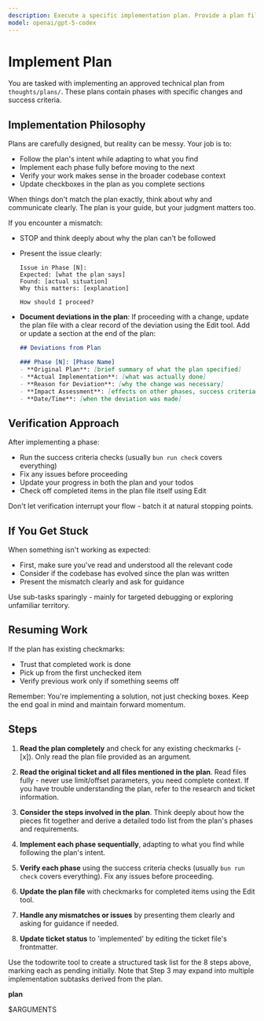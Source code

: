 ```yaml
---
description: Execute a specific implementation plan. Provide a plan file as the argument to this command. It's very important this command runs in a new session.
model: openai/gpt-5-codex
---
```


# Implement Plan

You are tasked with implementing an approved technical plan from `thoughts/plans/`. These plans contain phases with specific changes and success criteria.

## Implementation Philosophy

Plans are carefully designed, but reality can be messy. Your job is to:
- Follow the plan's intent while adapting to what you find
- Implement each phase fully before moving to the next
- Verify your work makes sense in the broader codebase context
- Update checkboxes in the plan as you complete sections

When things don't match the plan exactly, think about why and communicate clearly. The plan is your guide, but your judgment matters too.

If you encounter a mismatch:
- STOP and think deeply about why the plan can't be followed
- Present the issue clearly:
  ```
  Issue in Phase [N]:
  Expected: [what the plan says]
  Found: [actual situation]
  Why this matters: [explanation]

  How should I proceed?
  ```
- **Document deviations in the plan**: If proceeding with a change, update the plan file with a clear record of the deviation using the Edit tool. Add or update a section at the end of the plan:

  ```markdown
  ## Deviations from Plan

  ### Phase [N]: [Phase Name]
  - **Original Plan**: [brief summary of what the plan specified]
  - **Actual Implementation**: [what was actually done]
  - **Reason for Deviation**: [why the change was necessary]
  - **Impact Assessment**: [effects on other phases, success criteria, or overall project]
  - **Date/Time**: [when the deviation was made]
  ```

## Verification Approach

After implementing a phase:
- Run the success criteria checks (usually `bun run check` covers everything)
- Fix any issues before proceeding
- Update your progress in both the plan and your todos
- Check off completed items in the plan file itself using Edit

Don't let verification interrupt your flow - batch it at natural stopping points.

## If You Get Stuck

When something isn't working as expected:
- First, make sure you've read and understood all the relevant code
- Consider if the codebase has evolved since the plan was written
- Present the mismatch clearly and ask for guidance

Use sub-tasks sparingly - mainly for targeted debugging or exploring unfamiliar territory.

## Resuming Work

If the plan has existing checkmarks:
- Trust that completed work is done
- Pick up from the first unchecked item
- Verify previous work only if something seems off

Remember: You're implementing a solution, not just checking boxes. Keep the end goal in mind and maintain forward momentum.

## Steps

1. **Read the plan completely** and check for any existing checkmarks (- [x]). Only read the plan file provided as an argument.

2. **Read the original ticket and all files mentioned in the plan**. Read files fully - never use limit/offset parameters, you need complete context. If you have trouble understanding the plan, refer to the research and ticket information.

3. **Consider the steps involved in the plan**. Think deeply about how the pieces fit together and derive a detailed todo list from the plan's phases and requirements.

4. **Implement each phase sequentially**, adapting to what you find while following the plan's intent.

5. **Verify each phase** using the success criteria checks (usually `bun run check` covers everything). Fix any issues before proceeding.

6. **Update the plan file** with checkmarks for completed items using the Edit tool.

7. **Handle any mismatches or issues** by presenting them clearly and asking for guidance if needed.

8. **Update ticket status** to 'implemented' by editing the ticket file's frontmatter.

Use the todowrite tool to create a structured task list for the 8 steps above, marking each as pending initially. Note that Step 3 may expand into multiple implementation subtasks derived from the plan.

**plan**

$ARGUMENTS
